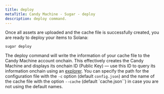 ```yaml
---
title: deploy
metaTitle: Candy Machine - Sugar - deploy
description: deploy command.
---
```


Once all assets are uploaded and the cache file is successfully created, you are ready to deploy your items to Solana:

```
sugar deploy
```

The deploy command will write the information of your cache file to the Candy Machine account onchain. This effectively creates the Candy Machine and displays its onchain ID (Public Key) — use this ID to query its information onchain using an [explorer](https://explorer.solana.com). You can specify the path for the configuration file with the `-c` option (default `config.json`) and the name of the cache file with the option `--cache` (default `cache.json``) in case you are not using the default names.